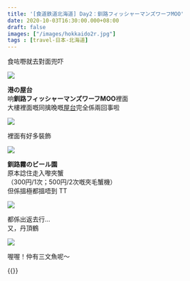 ```yaml
---
title: '[食道鉄道北海道] Day2：釧路フィッシャーマンズワーフMOO'
date: 2020-10-03T16:30:00.000+08:00
draft: false
images: ["/images/hokkaido2r.jpg"]
tags : [travel-日本-北海道]
---
```


食咗嘢就去對面兜吓

![](/images/hokkaido2r.jpg)

**港の屋台**  
响**釧路フィッシャーマンズワーフMOO**裡面  
大樓裡面嘅同擒晚嘅[屋台](https://hidie.net/hokkaido1g/)完全係兩回事啦  

![](/images/hokkaido2r1.jpg)

裡面有好多裝飾

![](/images/hokkaido2r2.jpg)

**釧路霧のビール園**  
原本諗住走入嚟夾蟹  
（300円/1次；500円/2次嘅夾毛蟹機）  
但係搵極都搵唔到 TT  

![](/images/hokkaido2r3.jpg)

都係出返去行...  
又，丹頂鶴  

![](/images/hokkaido2r4.jpg)

喔喔！仲有三文魚呢～  
  
  
{{<hokkaido>}}
